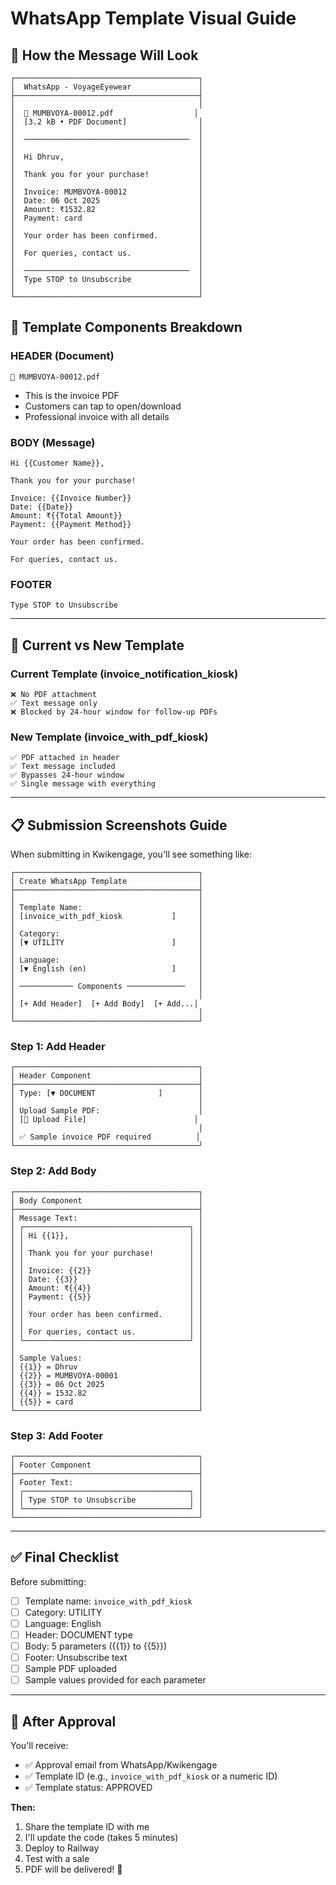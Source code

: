 # WhatsApp Template Visual Guide

## 📱 How the Message Will Look

```
┌─────────────────────────────────────────┐
│  WhatsApp - VoyageEyewear               │
├─────────────────────────────────────────┤
│                                         │
│  📄 MUMBVOYA-00012.pdf                  │
│  [3.2 kB • PDF Document]                │
│                                         │
│  ─────────────────────────────────────  │
│                                         │
│  Hi Dhruv,                              │
│                                         │
│  Thank you for your purchase!           │
│                                         │
│  Invoice: MUMBVOYA-00012                │
│  Date: 06 Oct 2025                      │
│  Amount: ₹1532.82                       │
│  Payment: card                          │
│                                         │
│  Your order has been confirmed.         │
│                                         │
│  For queries, contact us.               │
│                                         │
│  ─────────────────────────────────────  │
│  Type STOP to Unsubscribe               │
│                                         │
└─────────────────────────────────────────┘
```

## 🎨 Template Components Breakdown

### **HEADER (Document)**
```
📄 MUMBVOYA-00012.pdf
```
- This is the invoice PDF
- Customers can tap to open/download
- Professional invoice with all details

### **BODY (Message)**
```
Hi {{Customer Name}},

Thank you for your purchase!

Invoice: {{Invoice Number}}
Date: {{Date}}
Amount: ₹{{Total Amount}}
Payment: {{Payment Method}}

Your order has been confirmed.

For queries, contact us.
```

### **FOOTER**
```
Type STOP to Unsubscribe
```

---

## 🔄 Current vs New Template

### **Current Template (invoice_notification_kiosk)**
```
❌ No PDF attachment
✅ Text message only
❌ Blocked by 24-hour window for follow-up PDFs
```

### **New Template (invoice_with_pdf_kiosk)**
```
✅ PDF attached in header
✅ Text message included
✅ Bypasses 24-hour window
✅ Single message with everything
```

---

## 📋 Submission Screenshots Guide

When submitting in Kwikengage, you'll see something like:

```
┌─────────────────────────────────────────┐
│ Create WhatsApp Template                │
├─────────────────────────────────────────┤
│                                         │
│ Template Name:                          │
│ [invoice_with_pdf_kiosk           ]     │
│                                         │
│ Category:                               │
│ [▼ UTILITY                        ]     │
│                                         │
│ Language:                               │
│ [▼ English (en)                   ]     │
│                                         │
│ ──────────── Components ─────────────   │
│                                         │
│ [+ Add Header]  [+ Add Body]  [+ Add...│
│                                         │
└─────────────────────────────────────────┘
```

### **Step 1: Add Header**
```
┌─────────────────────────────────────────┐
│ Header Component                        │
├─────────────────────────────────────────┤
│ Type: [▼ DOCUMENT              ]        │
│                                         │
│ Upload Sample PDF:                      │
│ [📄 Upload File]                        │
│                                         │
│ ✅ Sample invoice PDF required          │
└─────────────────────────────────────────┘
```

### **Step 2: Add Body**
```
┌─────────────────────────────────────────┐
│ Body Component                          │
├─────────────────────────────────────────┤
│ Message Text:                           │
│ ┌─────────────────────────────────────┐ │
│ │ Hi {{1}},                           │ │
│ │                                     │ │
│ │ Thank you for your purchase!        │ │
│ │                                     │ │
│ │ Invoice: {{2}}                      │ │
│ │ Date: {{3}}                         │ │
│ │ Amount: ₹{{4}}                      │ │
│ │ Payment: {{5}}                      │ │
│ │                                     │ │
│ │ Your order has been confirmed.      │ │
│ │                                     │ │
│ │ For queries, contact us.            │ │
│ └─────────────────────────────────────┘ │
│                                         │
│ Sample Values:                          │
│ {{1}} = Dhruv                           │
│ {{2}} = MUMBVOYA-00001                  │
│ {{3}} = 06 Oct 2025                     │
│ {{4}} = 1532.82                         │
│ {{5}} = card                            │
└─────────────────────────────────────────┘
```

### **Step 3: Add Footer**
```
┌─────────────────────────────────────────┐
│ Footer Component                        │
├─────────────────────────────────────────┤
│ Footer Text:                            │
│ ┌─────────────────────────────────────┐ │
│ │ Type STOP to Unsubscribe            │ │
│ └─────────────────────────────────────┘ │
└─────────────────────────────────────────┘
```

---

## ✅ Final Checklist

Before submitting:
- [ ] Template name: `invoice_with_pdf_kiosk`
- [ ] Category: UTILITY
- [ ] Language: English
- [ ] Header: DOCUMENT type
- [ ] Body: 5 parameters ({{1}} to {{5}})
- [ ] Footer: Unsubscribe text
- [ ] Sample PDF uploaded
- [ ] Sample values provided for each parameter

---

## 🎯 After Approval

You'll receive:
- ✅ Approval email from WhatsApp/Kwikengage
- ✅ Template ID (e.g., `invoice_with_pdf_kiosk` or a numeric ID)
- ✅ Template status: APPROVED

**Then:**
1. Share the template ID with me
2. I'll update the code (takes 5 minutes)
3. Deploy to Railway
4. Test with a sale
5. PDF will be delivered! 🎉
